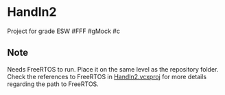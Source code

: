 # HandIn2
Project for grade ESW
#FFF #gMock #c
## Note
Needs FreeRTOS to run. Place it on the same level as the repository folder. Check the references to FreeRTOS in [HandIn2.vcxproj](https://github.com/marinaionel/HandIn2/blob/master/HandIn2/HandIn2.vcxproj) for more details regarding the path to FreeRTOS.

